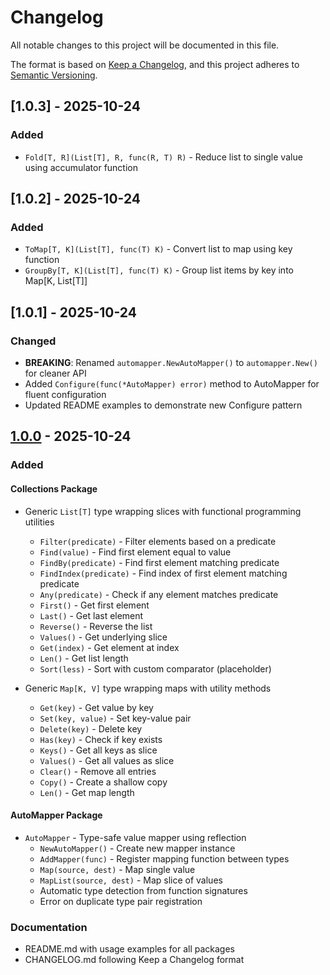 # Changelog

All notable changes to this project will be documented in this file.

The format is based on [Keep a Changelog](https://keepachangelog.com/en/1.0.0/),
and this project adheres to [Semantic Versioning](https://semver.org/spec/v2.0.0.html).

## [1.0.3] - 2025-10-24

### Added
- `Fold[T, R](List[T], R, func(R, T) R)` - Reduce list to single value using accumulator function

## [1.0.2] - 2025-10-24

### Added
- `ToMap[T, K](List[T], func(T) K)` - Convert list to map using key function
- `GroupBy[T, K](List[T], func(T) K)` - Group list items by key into Map[K, List[T]]

## [1.0.1] - 2025-10-24

### Changed
- **BREAKING**: Renamed `automapper.NewAutoMapper()` to `automapper.New()` for cleaner API
- Added `Configure(func(*AutoMapper) error)` method to AutoMapper for fluent configuration
- Updated README examples to demonstrate new Configure pattern

## [1.0.0] - 2025-10-24

### Added

#### Collections Package
- Generic `List[T]` type wrapping slices with functional programming utilities
  - `Filter(predicate)` - Filter elements based on a predicate
  - `Find(value)` - Find first element equal to value
  - `FindBy(predicate)` - Find first element matching predicate
  - `FindIndex(predicate)` - Find index of first element matching predicate
  - `Any(predicate)` - Check if any element matches predicate
  - `First()` - Get first element
  - `Last()` - Get last element
  - `Reverse()` - Reverse the list
  - `Values()` - Get underlying slice
  - `Get(index)` - Get element at index
  - `Len()` - Get list length
  - `Sort(less)` - Sort with custom comparator (placeholder)

- Generic `Map[K, V]` type wrapping maps with utility methods
  - `Get(key)` - Get value by key
  - `Set(key, value)` - Set key-value pair
  - `Delete(key)` - Delete key
  - `Has(key)` - Check if key exists
  - `Keys()` - Get all keys as slice
  - `Values()` - Get all values as slice
  - `Clear()` - Remove all entries
  - `Copy()` - Create a shallow copy
  - `Len()` - Get map length

#### AutoMapper Package
- `AutoMapper` - Type-safe value mapper using reflection
  - `NewAutoMapper()` - Create new mapper instance
  - `AddMapper(func)` - Register mapping function between types
  - `Map(source, dest)` - Map single value
  - `MapList(source, dest)` - Map slice of values
  - Automatic type detection from function signatures
  - Error on duplicate type pair registration

### Documentation
- README.md with usage examples for all packages
- CHANGELOG.md following Keep a Changelog format

[1.0.0]: https://github.com/bolanosdev/go-snacks/releases/tag/v1.0.0
